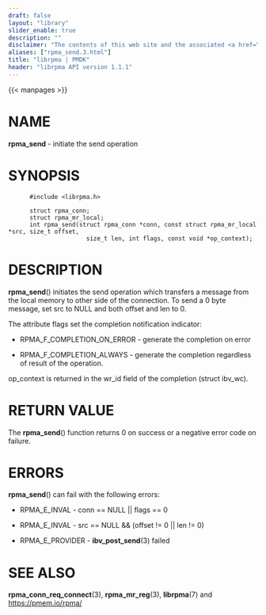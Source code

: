```yaml
---
draft: false
layout: "library"
slider_enable: true
description: ""
disclaimer: "The contents of this web site and the associated <a href=\"https://github.com/pmem\">GitHub repositories</a> are BSD-licensed open source."
aliases: ["rpma_send.3.html"]
title: "librpma | PMDK"
header: "librpma API version 1.1.1"
---
```

{{< manpages >}}

[comment]: <> (SPDX-License-Identifier: BSD-3-Clause)
[comment]: <> (Copyright 2020-2023, Intel Corporation)

# NAME

**rpma_send** - initiate the send operation

# SYNOPSIS

          #include <librpma.h>

          struct rpma_conn;
          struct rpma_mr_local;
          int rpma_send(struct rpma_conn *conn, const struct rpma_mr_local *src, size_t offset,
                          size_t len, int flags, const void *op_context);

# DESCRIPTION

**rpma_send**() initiates the send operation which transfers a message
from the local memory to other side of the connection. To send a 0 byte
message, set src to NULL and both offset and len to 0.

The attribute flags set the completion notification indicator:

-   RPMA_F\_COMPLETION_ON_ERROR - generate the completion on error

-   RPMA_F\_COMPLETION_ALWAYS - generate the completion regardless of
    result of the operation.

op_context is returned in the wr_id field of the completion (struct
ibv_wc).

# RETURN VALUE

The **rpma_send**() function returns 0 on success or a negative error
code on failure.

# ERRORS

**rpma_send**() can fail with the following errors:

-   RPMA_E\_INVAL - conn == NULL \|\| flags == 0

-   RPMA_E\_INVAL - src == NULL && (offset != 0 \|\| len != 0)

-   RPMA_E\_PROVIDER - **ibv_post_send**(3) failed

# SEE ALSO

**rpma_conn_req_connect**(3), **rpma_mr_reg**(3), **librpma**(7) and
https://pmem.io/rpma/
